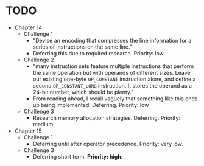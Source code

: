 # TODO

 - Chapter 14
    - Challenge 1
        - "Devise an encoding that compresses the line information for a series of instructions on the same line."
        - Deferring this due to required research.  Priority: low.
    - Challenge 2
        - "many instruction sets feature multiple instructions that perform the same operation but with operands of different sizes. Leave our existing one-byte `OP_CONSTANT` instruction alone, and define a second `OP_CONSTANT_LONG` instruction. It stores the operand as a 24-bit number, which should be plenty."
        - From reading ahead, I recall vaguely that something like this ends up being implemented.
        Deferring.  Priority: low
    - Challenge 3
        - Research memory allocation strategies.
        Deferring.  Priority: medium.
 - Chapter 15
   - Challenge 1
     - Deferring until after operator precedence.  Priority: very low.
   - Challenge 3
     - Deferring short term.  **Priority: high.**

